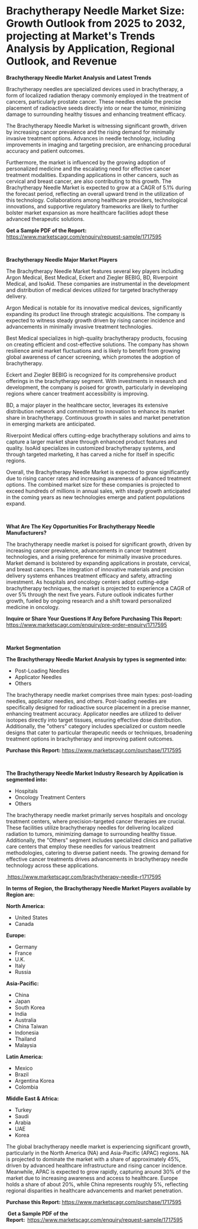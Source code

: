 <p><h1>Brachytherapy Needle Market Size: Growth Outlook from 2025 to 2032, projecting at Market's Trends Analysis by Application, Regional Outlook, and Revenue</h1></p><p><strong>Brachytherapy Needle Market Analysis and Latest Trends</strong></p>
<p><p>Brachytherapy needles are specialized devices used in brachytherapy, a form of localized radiation therapy commonly employed in the treatment of cancers, particularly prostate cancer. These needles enable the precise placement of radioactive seeds directly into or near the tumor, minimizing damage to surrounding healthy tissues and enhancing treatment efficacy. </p><p>The Brachytherapy Needle Market is witnessing significant growth, driven by increasing cancer prevalence and the rising demand for minimally invasive treatment options. Advances in needle technology, including improvements in imaging and targeting precision, are enhancing procedural accuracy and patient outcomes. </p><p>Furthermore, the market is influenced by the growing adoption of personalized medicine and the escalating need for effective cancer treatment modalities. Expanding applications in other cancers, such as cervical and breast cancer, are also contributing to this growth. The Brachytherapy Needle Market is expected to grow at a CAGR of 5.1% during the forecast period, reflecting an overall upward trend in the utilization of this technology. Collaborations among healthcare providers, technological innovations, and supportive regulatory frameworks are likely to further bolster market expansion as more healthcare facilities adopt these advanced therapeutic solutions.</p></p>
<p><strong>Get a Sample PDF of the Report:&nbsp;</strong> <a href="https://www.marketscagr.com/enquiry/request-sample/1717595?utm_campaign=1836&utm_medium=2&utm_source=Github&utm_content=ia&utm_term=13042025&utm_id=brachytherapy-needle">https://www.marketscagr.com/enquiry/request-sample/1717595</a></p>
<p>&nbsp;</p>
<p><strong>Brachytherapy Needle Major Market Players</strong></p>
<p><p>The Brachytherapy Needle Market features several key players including Argon Medical, Best Medical, Eckert and Ziegler BEBIG, BD, Riverpoint Medical, and IsoAid. These companies are instrumental in the development and distribution of medical devices utilized for targeted brachytherapy delivery.</p><p>Argon Medical is notable for its innovative medical devices, significantly expanding its product line through strategic acquisitions. The company is expected to witness steady growth driven by rising cancer incidence and advancements in minimally invasive treatment technologies.</p><p>Best Medical specializes in high-quality brachytherapy products, focusing on creating efficient and cost-effective solutions. The company has shown resilience amid market fluctuations and is likely to benefit from growing global awareness of cancer screening, which promotes the adoption of brachytherapy.</p><p>Eckert and Ziegler BEBIG is recognized for its comprehensive product offerings in the brachytherapy segment. With investments in research and development, the company is poised for growth, particularly in developing regions where cancer treatment accessibility is improving. </p><p>BD, a major player in the healthcare sector, leverages its extensive distribution network and commitment to innovation to enhance its market share in brachytherapy. Continuous growth in sales and market penetration in emerging markets are anticipated.</p><p>Riverpoint Medical offers cutting-edge brachytherapy solutions and aims to capture a larger market share through enhanced product features and quality. IsoAid specializes in customized brachytherapy systems, and through targeted marketing, it has carved a niche for itself in specific regions.</p><p>Overall, the Brachytherapy Needle Market is expected to grow significantly due to rising cancer rates and increasing awareness of advanced treatment options. The combined market size for these companies is projected to exceed hundreds of millions in annual sales, with steady growth anticipated in the coming years as new technologies emerge and patient populations expand.</p></p>
<p>&nbsp;</p>
<p><strong>What Are The Key Opportunities For Brachytherapy Needle Manufacturers?</strong></p>
<p><p>The brachytherapy needle market is poised for significant growth, driven by increasing cancer prevalence, advancements in cancer treatment technologies, and a rising preference for minimally invasive procedures. Market demand is bolstered by expanding applications in prostate, cervical, and breast cancers. The integration of innovative materials and precision delivery systems enhances treatment efficacy and safety, attracting investment. As hospitals and oncology centers adopt cutting-edge brachytherapy techniques, the market is projected to experience a CAGR of over 5% through the next five years. Future outlook indicates further growth, fueled by ongoing research and a shift toward personalized medicine in oncology.</p></p>
<p><strong>Inquire or Share Your Questions If Any Before Purchasing This Report:</strong> <a href="https://www.marketscagr.com/enquiry/pre-order-enquiry/1717595?utm_campaign=1836&utm_medium=2&utm_source=Github&utm_content=ia&utm_term=13042025&utm_id=brachytherapy-needle">https://www.marketscagr.com/enquiry/pre-order-enquiry/1717595</a></p>
<p>&nbsp;</p>
<p><strong>Market Segmentation</strong></p>
<p><strong>The Brachytherapy Needle Market Analysis by types is segmented into:</strong></p>
<p><ul><li>Post-Loading Needles</li><li>Applicator Needles</li><li>Others</li></ul></p>
<p><p>The brachytherapy needle market comprises three main types: post-loading needles, applicator needles, and others. Post-loading needles are specifically designed for radioactive source placement in a precise manner, enhancing treatment accuracy. Applicator needles are utilized to deliver isotopes directly into target tissues, ensuring effective dose distribution. Additionally, the "others" category includes specialized or custom needle designs that cater to particular therapeutic needs or techniques, broadening treatment options in brachytherapy and improving patient outcomes.</p></p>
<p><strong>Purchase this Report:&nbsp;</strong><a href="https://www.marketscagr.com/purchase/1717595?utm_campaign=1836&utm_medium=2&utm_source=Github&utm_content=ia&utm_term=13042025&utm_id=brachytherapy-needle">https://www.marketscagr.com/purchase/1717595</a></p>
<p>&nbsp;</p>
<p><strong>The Brachytherapy Needle Market Industry Research by Application is segmented into:</strong></p>
<p><ul><li>Hospitals</li><li>Oncology Treatment Centers</li><li>Others</li></ul></p>
<p><p>The brachytherapy needle market primarily serves hospitals and oncology treatment centers, where precision-targeted cancer therapies are crucial. These facilities utilize brachytherapy needles for delivering localized radiation to tumors, minimizing damage to surrounding healthy tissue. Additionally, the "Others" segment includes specialized clinics and palliative care centers that employ these needles for various treatment methodologies, catering to diverse patient needs. The growing demand for effective cancer treatments drives advancements in brachytherapy needle technology across these applications.</p></p>
<p><a href="https://www.marketscagr.com/brachytherapy-needle-r1717595?utm_campaign=1836&utm_medium=2&utm_source=Github&utm_content=ia&utm_term=13042025&utm_id=brachytherapy-needle">&nbsp;https://www.marketscagr.com/brachytherapy-needle-r1717595</a></p>
<p><strong>In terms of Region, the Brachytherapy Needle Market Players available by Region are:</strong></p>
<p>
    <p> <strong> North America: </strong>
        <ul>
            <li>United States</li>
            <li>Canada</li>
        </ul>
        </p> 
    <p> <strong> Europe: </strong>
        <ul>
            <li>Germany</li>
            <li>France</li>
            <li>U.K.</li>
            <li>Italy</li>
            <li>Russia</li>
        </ul>
        </p> 
    <p> <strong> Asia-Pacific: </strong>
        <ul>
            <li>China</li>
            <li>Japan</li>
            <li>South Korea</li>
            <li>India</li>
            <li>Australia</li>
            <li>China Taiwan</li>
            <li>Indonesia</li>
            <li>Thailand</li>
            <li>Malaysia</li>
        </ul>
        </p> 
    <p> <strong> Latin America: </strong>
        <ul>
            <li>Mexico</li>
            <li>Brazil</li>
            <li>Argentina Korea</li>
            <li>Colombia</li>
        </ul>
        </p> 
    <p> <strong> Middle East & Africa: </strong>
        <ul>
            <li>Turkey</li>
            <li>Saudi</li>
            <li>Arabia</li>
            <li>UAE</li>
            <li>Korea</li>
        </ul>
    </p>
    </p>
<p><p>The global brachytherapy needle market is experiencing significant growth, particularly in the North America (NA) and Asia-Pacific (APAC) regions. NA is projected to dominate the market with a share of approximately 45%, driven by advanced healthcare infrastructure and rising cancer incidence. Meanwhile, APAC is expected to grow rapidly, capturing around 30% of the market due to increasing awareness and access to healthcare. Europe holds a share of about 20%, while China represents roughly 5%, reflecting regional disparities in healthcare advancements and market penetration.</p></p>
<p><strong>Purchase this Report: </strong><a href="https://www.marketscagr.com/purchase/1717595?utm_campaign=1836&utm_medium=2&utm_source=Github&utm_content=ia&utm_term=13042025&utm_id=brachytherapy-needle">https://www.marketscagr.com/purchase/1717595</a></p>
<p>&nbsp;<strong>Get a Sample PDF of the Report:&nbsp;&nbsp;</strong><a href="https://www.marketscagr.com/enquiry/request-sample/1717595?utm_campaign=1836&utm_medium=2&utm_source=Github&utm_content=ia&utm_term=13042025&utm_id=brachytherapy-needle">https://www.marketscagr.com/enquiry/request-sample/1717595</a></p>
<p><strong></strong></p>
<p><p></p><p></p><p></p></p>